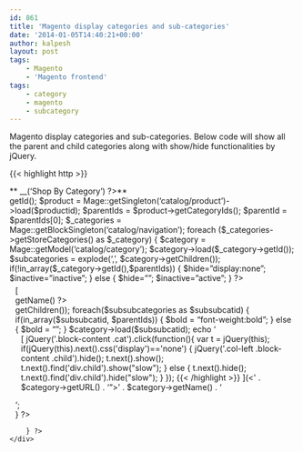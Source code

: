 ```yaml
---
id: 861
title: 'Magento display categories and sub-categories'
date: '2014-01-05T14:40:21+00:00'
author: kalpesh
layout: post
tags:
    - Magento
    - 'Magento frontend'
tags:
    - category
    - magento
    - subcategory
---
```


Magento display categories and sub-categories. Below code will show all the parent and child categories along with show/hide functionalities by jQuery.

{{< highlight http >}} 

<div class="block block-layered-nav"><div class="block-title"> **<span><?php echo $this->
__(‘Shop By Category’) ?></span>** </div><div class="block-content"> <?php $productid = Mage::registry('current_product')->
getId();  
 $product = Mage::getSingleton(‘catalog/product’)->load($productid);  
 $parentIds = $product->getCategoryIds();  
 $parentId = $parentIds[0];  
 $_categories = Mage::getBlockSingleton(‘catalog/navigation’);  
 foreach ($_categories->getStoreCategories() as $_category) {  
 $category = Mage::getModel(‘catalog/category’);  
 $category->load($_category->getId());  
 $subcategories = explode(‘,’, $category->getChildren());  
 if(!in_array($_category->getId(),$parentIds)) { $hide=”display:none”; $inactive=”inactive”; } else { $hide=””; $inactive=”active”; }  
 ?> <div style="padding:5px 5px 0px 10px"><div child="" class="cat parent <?php echo $inactive;?>” style=”font-size:15px”><?php echo $_category->getName() ?></div>
<div class=" style="<?php echo $hide;?>“><br />
                         <?php foreach ($subcategories as $subcategoryId) {
                                $category->load($subcategoryId);<br />
                                if($category->getChildren() == ”) {<br />
                                        if(in_array($subcategoryId,$parentIds)) { $bold = “font-weight:bold”; } else { $bold = “”; }<br />
                                      echo ‘</p>
<div class=" subcat="">[<div class="parent active"><?php echo $category->
getName() ?></div><div class="child"> <?php $subsubcategories = explode(',', $category->
getChildren());  
 foreach($subsubcategories as $subsubcatid) {  
 if(in_array($subsubcatid, $parentIds)) { $bold = “font-weight:bold”; } else { $bold = “”; }  
 $category->load($subsubcatid);  
 echo ‘ <div style="padding-left:10px;'.$bold.'">[ jQuery('.block-content .cat').click(function(){ var t = jQuery(this); if(jQuery(this).next().css('display')=='none') { jQuery('.col-left .block-content .child').hide(); t.next().show(); t.next().find('div.child').show("slow"); } else { t.next().hide(); t.next().find('div.child').hide("slow"); } }); {{< /highlight >}} ](<' . $category->getURL() . ‘”>’ . $category->getName() . ‘</a></div>
<p>‘;<br />
                                        } ?>
                                        </p></div>
</p></div>
<p>                        <?php }
                        }
                        ?>
                        </div>
</p></div>
<p>                <?php

        } ?>
    </div>
</div>
<p><script type=>)</div></div>](<' . $category->getURL() . ‘”>’ . $category->getName() . ‘</a></div>
<p>‘;<br />
                                 } else {?></p>
<div class=>)</div></div></div></div>